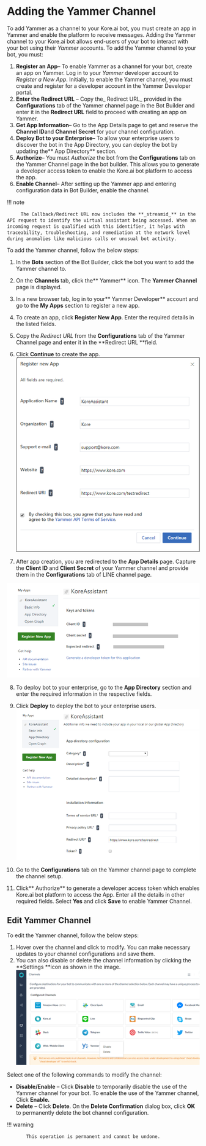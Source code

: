 # **Adding the Yammer Channel**

To add Yammer as a channel to your Kore.ai bot, you must create an app in Yammer and enable the platform to receive messages. Adding the Yammer channel to your Kore.ai bot allows end-users of your bot to interact with your bot using their _Yammer_ accounts. To add the Yammer channel to your bot, you must:



1. **Register an App**– To enable Yammer as a channel for your bot, create an app on Yammer. Log in to your _Yammer_ developer account to _Register a New App_. Initially, to enable the Yammer channel, you must create and register for a developer account in the Yammer Developer portal.
2. **Enter the Redirect URL** – Copy the_ Redirect URL_ provided in the **Configurations** tab of the Yammer channel page in the Bot Builder and enter it in the **Redirect URL** field to proceed with creating an app on Yammer.
1. **Get App Information**– Go to the App Details page to get and reserve the **Channel ID**and **Channel Secret** for your channel configuration.
2. **Deploy Bot to your Enterprise**– To allow your enterprise users to discover the bot in the App Directory, you can deploy the bot by updating the** App Directory** section.
3. **Authorize**– You must _Authorize_ the bot from the **Configurations** tab on the Yammer Channel page in the bot builder. This allows you to generate a developer access token to enable the Kore.ai bot platform to access the app.
4. **Enable Channel**– After setting up the Yammer app and entering configuration data in Bot Builder, enable the channel.

!!! note

         The Callback/Redirect URL now includes the **_streamid_** in the API request to identify the virtual assistant being accessed. When an incoming request is qualified with this identifier, it helps with traceability, troubleshooting, and remediation at the network level during anomalies like malicious calls or unusual bot activity.


To add the Yammer channel, follow the below steps:



1. In the **Bots** section of the Bot Builder, click the bot you want to add the Yammer channel to.
2. On the **Channels** tab, click the** Yammer** icon. The **Yammer Channel** page is displayed.
3. In a new browser tab, log in to your** Yammer Developer** account and go to the **My Apps** section to register a new app.
4. To create an app, click **Register New App**. Enter the required details in the listed fields.
5. Copy the _Redirect URL_ from the **Configurations** tab of the Yammer Channel page and enter it in the **Redirect URL **field.
6. Click **Continue** to create the app.
![add Yammer channel](./images/Yammer-1.png "add Yammer Channel")

7. After app creation, you are redirected to the **App Details** page. Capture the **Client ID** and **Client Secret** of your Yammer channel and provide them in the **Configurations** tab of LINE channel page.

![yammer configurations](./images/Yammer-2.png "yammer configurations")

8. To deploy bot to your enterprise, go to the **App Directory** section and enter the required information in the respective fields.
9. Click **Deploy** to deploy the bot to your enterprise users.
![deploy yammer](./images/Yammer-3.png "deploy yammer")

10. Go to the **Configurations** tab on the Yammer channel page to complete the channel setup.
11. Click** Authorize** to generate a developer access token which enables Kore.ai bot platform to access the App. Enter all the details in other required fields. Select **Yes** and click **Save** to enable Yammer Channel.


## Edit Yammer Channel

To edit the Yammer channel, follow the below steps:



1. Hover over the channel and click to modify. You can make necessary updates to your channel configurations and save them.
2. You can also disable or delete the channel information by clicking the **Settings **icon as shown in the image.
![settings](./images/Yammer-4.png "settings")

Select one of the following commands to modify the channel:

  * **Disable/Enable** – Click **Disable** to temporarily disable the use of the Yammer channel for your bot. To enable the use of the Yammer channel, Click **Enable.**
  * **Delete** – Click **Delete**. On the **Delete Confirmation** dialog box, click **OK** to permanently delete the bot channel configuration.


  !!! warning

           This operation is permanent and cannot be undone.
